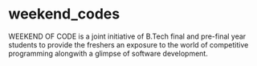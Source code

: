 # weekend_codes

WEEKEND OF CODE is a joint initiative of B.Tech final and pre-final year students to provide the freshers an exposure to the world of competitive programming alongwith a glimpse of software development.
